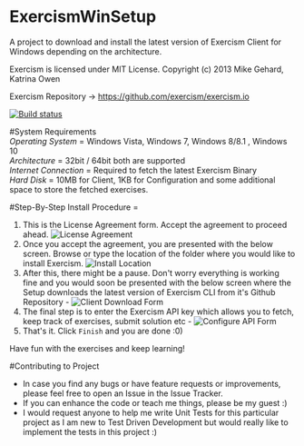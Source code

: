 # ExercismWinSetup
A project to download and install the latest version of Exercism Client for Windows depending on the architecture.

Exercism is licensed under MIT License. Copyright (c) 2013 Mike Gehard, Katrina Owen

Exercism Repository -> https://github.com/exercism/exercism.io

[![Build status](https://ci.appveyor.com/api/projects/status/6b5cka3nm3r4vh8d?svg=true)](https://ci.appveyor.com/project/blueelvis/windows-installer)

#System Requirements  
  *Operating System* = Windows Vista, Windows 7, Windows 8/8.1 , Windows 10  
  *Architecture* = 32bit / 64bit both are supported  
  *Internet Connection* = Required to fetch the latest Exercism Binary  
  *Hard Disk* = 10MB for Client, 1KB for Configuration and some additional space to store the fetched exercises.  
    
    
    


#Step-By-Step Install Procedure =  
 1. This is the License Agreement form. Accept the agreement to proceed ahead. ![License Agreement](https://github.com/blueelvis/ExercismWinSetup/raw/master/Resources/License%20Agreement.png "License Agreement Form")
 2. Once you accept the agreement, you are presented with the below screen. Browse or type the location of the folder where you would like to install Exercism. ![Install Location](https://github.com/blueelvis/ExercismWinSetup/raw/master/Resources/Install%20Location.png "Install Location Form")
 3. After this, there might be a pause. Don't worry everything is working fine and you would soon be presented with the below screen where the Setup downloads the latest version of Exercism CLI from it's Github Repository - ![Client Download Form](https://github.com/blueelvis/ExercismWinSetup/raw/master/Resources/Client%20Download.png "Client Download Form")
 4. The final step is to enter the Exercism API key which allows you to fetch, keep track of exercises, submit solution etc - ![Configure API Form](https://github.com/blueelvis/ExercismWinSetup/raw/master/Resources/Configure%20API.png "Configure API Form")
 5. That's it. Click `Finish` and you are done :0)
   
  
  
Have fun with the exercises and keep learning!


#Contributing to Project
* In case you find any bugs or have feature requests or improvements, please feel free to open an Issue in the Issue Tracker.
* If you can enhance the code or teach me things, please be my guest :)
* I would request anyone to help me write Unit Tests for this particular project as I am new to Test Driven Development but would really like to implement the tests in this project :)